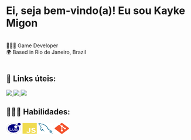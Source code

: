 # Ei, seja bem-vindo(a)! Eu sou Kayke Migon
<br>
👨🏻‍💻 Game Developer <br>
🌍 Based in Rio de Janeiro, Brazil<br><br>

## 🔗 Links úteis:
 
  <a href="mailto:kaykerodrigomg@gmail.com">
    <img src="https://img.shields.io/badge/Gmail-333333?style=for-the-badge&logo=gmail&logoColor=red" />
  </a>
  <a href="https://linkedin.com/in/kayke-migon" target="_blank">
    <img src="https://img.shields.io/badge/LinkedIn-0077B5?style=for-the-badge&logo=linkedin&logoColor=white" target="_blank" />
  </a>
  <a href="https://kayke.vercel.app" target="_blank">
     <img src="https://img.shields.io/badge/Portfolio-FF5722?style=for-the-badge&logo=todoist&logoColor=white" target="_blank" />
  </a>

## 👨🏻‍💻 Habilidades:
<div style="display: inline_block">
  <img align="center" height="30" width="40" src="https://raw.githubusercontent.com/devicons/devicon/master/icons/lua/lua-original-wordmark.svg">
  <img align="center" height="30" width="40" src="https://raw.githubusercontent.com/devicons/devicon/master/icons/javascript/javascript-plain.svg">
  <img align="center" height="30" width="40" src="https://raw.githubusercontent.com/devicons/devicon/master/icons/mysql/mysql-plain.svg">
<!--   <img align="center" height="30" width="40" src="https://raw.githubusercontent.com/devicons/devicon/master/icons/java/java-original.svg"> -->
  <img align="center" height="30" width="40" src="https://raw.githubusercontent.com/devicons/devicon/master/icons/git/git-original.svg">
</div>
